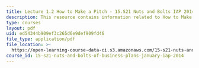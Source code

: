```yaml
---
title: Lecture 1.2 How to Make a Pitch - 15.S21 Nuts and Bolts IAP 2014
description: This resource contains information related to How to Make a Pitch.
type: courses
layout: pdf
uid: ed54344b909ef3c265d6e9def909fd46
file_type: application/pdf
file_location: >-
  https://open-learning-course-data-ci.s3.amazonaws.com/15-s21-nuts-and-bolts-of-business-plans-january-iap-2014/ed54344b909ef3c265d6e9def909fd46_MIT15_S21IAP14_Session1.2.pdf
course_id: 15-s21-nuts-and-bolts-of-business-plans-january-iap-2014
---
```

